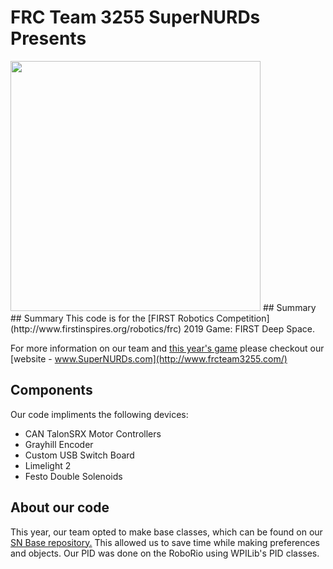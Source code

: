 # FRC Team 3255 SuperNURDs Presents

<img src="https://github.com/FRCTeam3255/Graphics2019/raw/master/Exports/Kelex%20Logo-04.png" width="400px">
## Summary
## Summary
This code is for the [FIRST Robotics Competition](http://www.firstinspires.org/robotics/frc) 2019 Game: FIRST Deep Space. 

For more information on our team and [this year's game](https://www.frcteam3255.com/2019) please checkout our [website - www.SuperNURDs.com](http://www.frcteam3255.com/)

## Components
Our code impliments the following devices:

* CAN TalonSRX Motor Controllers
* Grayhill Encoder
* Custom USB Switch Board
* Limelight 2
* Festo Double Solenoids

## About our code
This year, our team opted to make base classes, which can be found on our [SN Base repository.](https://github.com/FRCTeam3255/SN_BaseClasses) This allowed us to save time while making preferences and objects. Our PID was done on the RoboRio using WPILib's PID classes.